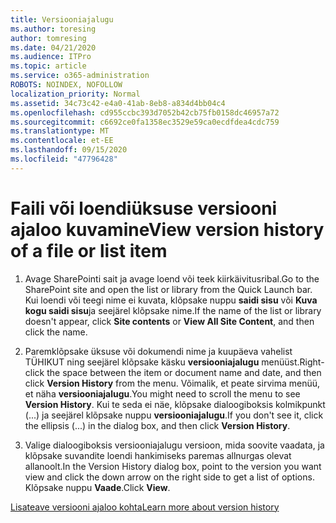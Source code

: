 ```yaml
---
title: Versiooniajalugu
ms.author: toresing
author: tomresing
ms.date: 04/21/2020
ms.audience: ITPro
ms.topic: article
ms.service: o365-administration
ROBOTS: NOINDEX, NOFOLLOW
localization_priority: Normal
ms.assetid: 34c73c42-e4a0-41ab-8eb8-a834d4bb04c4
ms.openlocfilehash: cd955ccbc393d7052b42cb75fb0158dc46957a72
ms.sourcegitcommit: c6692ce0fa1358ec3529e59ca0ecdfdea4cdc759
ms.translationtype: MT
ms.contentlocale: et-EE
ms.lasthandoff: 09/15/2020
ms.locfileid: "47796428"
---
```

# <a name="view-version-history-of-a-file-or-list-item"></a><span data-ttu-id="a8c81-102">Faili või loendiüksuse versiooni ajaloo kuvamine</span><span class="sxs-lookup"><span data-stu-id="a8c81-102">View version history of a file or list item</span></span>

1. <span data-ttu-id="a8c81-103">Avage SharePointi sait ja avage loend või teek kiirkäivitusribal.</span><span class="sxs-lookup"><span data-stu-id="a8c81-103">Go to the SharePoint site and open the list or library from the Quick Launch bar.</span></span> <span data-ttu-id="a8c81-104">Kui loendi või teegi nime ei kuvata, klõpsake nuppu **saidi sisu** või **Kuva kogu saidi sisu**ja seejärel klõpsake nime.</span><span class="sxs-lookup"><span data-stu-id="a8c81-104">If the name of the list or library doesn't appear, click **Site contents** or **View All Site Content**, and then click the name.</span></span>
    
2. <span data-ttu-id="a8c81-105">Paremklõpsake üksuse või dokumendi nime ja kuupäeva vahelist TÜHIKUT ning seejärel klõpsake käsku **versiooniajalugu** menüüst.</span><span class="sxs-lookup"><span data-stu-id="a8c81-105">Right-click the space between the item or document name and date, and then click **Version History** from the menu.</span></span> <span data-ttu-id="a8c81-106">Võimalik, et peate sirvima menüü, et näha **versiooniajalugu**.</span><span class="sxs-lookup"><span data-stu-id="a8c81-106">You might need to scroll the menu to see **Version History**.</span></span> <span data-ttu-id="a8c81-107">Kui te seda ei näe, klõpsake dialoogiboksis kolmikpunkt (...) ja seejärel klõpsake nuppu **versiooniajalugu**.</span><span class="sxs-lookup"><span data-stu-id="a8c81-107">If you don't see it, click the ellipsis (...) in the dialog box, and then click **Version History**.</span></span>
    
3. <span data-ttu-id="a8c81-108">Valige dialoogiboksis versiooniajalugu versioon, mida soovite vaadata, ja klõpsake suvandite loendi hankimiseks paremas allnurgas olevat allanoolt.</span><span class="sxs-lookup"><span data-stu-id="a8c81-108">In the Version History dialog box, point to the version you want view and click the down arrow on the right side to get a list of options.</span></span> <span data-ttu-id="a8c81-109">Klõpsake nuppu **Vaade**.</span><span class="sxs-lookup"><span data-stu-id="a8c81-109">Click **View**.</span></span>
    
[<span data-ttu-id="a8c81-110">Lisateave versiooni ajaloo kohta</span><span class="sxs-lookup"><span data-stu-id="a8c81-110">Learn more about version history</span></span>](https://go.microsoft.com/fwlink/?linkid=875709)
  

